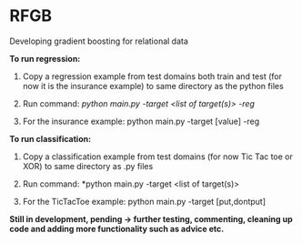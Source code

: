 # RFGB
Developing gradient boosting for relational data


**To run regression:**


1. Copy a regression example from test domains both train and test (for now it is the insurance example) to same directory as the python files

2. Run command: *python main.py -target <list of target(s)> -reg*

3. For the insurance example: python main.py -target [value] -reg


**To run classification:**


1. Copy a classification example from test domains (for now Tic Tac toe or XOR) to same directory as .py files

2. Run command: *python main.py -target <list of target(s)>

3. For the TicTacToe example: python main.py -target [put,dontput]


**Still in development, pending -> further testing, commenting, cleaning up code and adding more functionality such as advice etc.**
